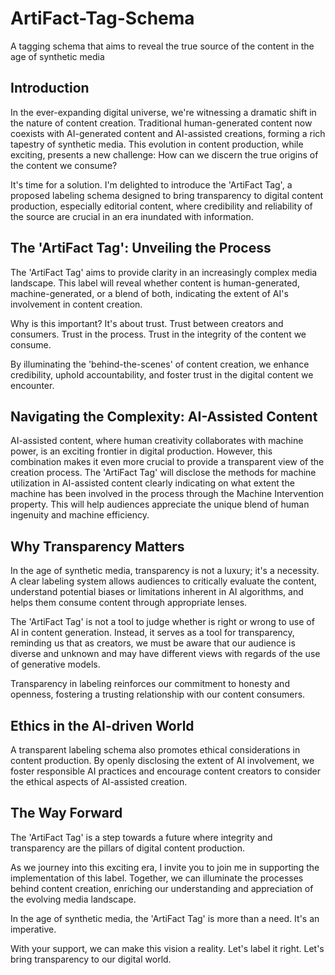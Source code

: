 # ArtiFact-Tag-Schema
A tagging schema that aims to reveal the true source of the content in the age of synthetic media

## Introduction

In the ever-expanding digital universe, we're witnessing a dramatic shift in the nature of content creation. Traditional human-generated content now coexists with AI-generated content and AI-assisted creations, forming a rich tapestry of synthetic media. This evolution in content production, while exciting, presents a new challenge: How can we discern the true origins of the content we consume?

It's time for a solution. I'm delighted to introduce the 'ArtiFact Tag', a proposed labeling schema designed to bring transparency to digital content production, especially editorial content, where credibility and reliability of the source are crucial in an era inundated with information.

## The 'ArtiFact Tag': Unveiling the Process

The 'ArtiFact Tag' aims to provide clarity in an increasingly complex media landscape. This label will reveal whether content is human-generated, machine-generated, or a blend of both, indicating the extent of AI's involvement in content creation.

Why is this important? It's about trust. Trust between creators and consumers. Trust in the process. Trust in the integrity of the content we consume. 

By illuminating the 'behind-the-scenes' of content creation, we enhance credibility, uphold accountability, and foster trust in the digital content we encounter.

## Navigating the Complexity: AI-Assisted Content

AI-assisted content, where human creativity collaborates with machine power, is an exciting frontier in digital production. However, this combination makes it even more crucial to provide a transparent view of the creation process. The 'ArtiFact Tag' will disclose the methods for machine utilization in AI-assisted content clearly indicating on what extent the machine has been involved in the process through the Machine Intervention property. This will help audiences appreciate the unique blend of human ingenuity and machine efficiency.

## Why Transparency Matters

In the age of synthetic media, transparency is not a luxury; it's a necessity. A clear labeling system allows audiences to critically evaluate the content, understand potential biases or limitations inherent in AI algorithms, and helps them consume content through appropriate lenses.

The 'ArtiFact Tag' is not a tool to judge whether is right or wrong to use of AI in content generation. Instead, it serves as a tool for transparency, reminding us that as creators, we must be aware that our audience is diverse and unknown and may have different views with regards of the use of generative models. 

Transparency in labeling reinforces our commitment to honesty and openness, fostering a trusting relationship with our content consumers.

## Ethics in the AI-driven World

A transparent labeling schema also promotes ethical considerations in content production. By openly disclosing the extent of AI involvement, we foster responsible AI practices and encourage content creators to consider the ethical aspects of AI-assisted creation.

## The Way Forward

The 'ArtiFact Tag' is a step towards a future where integrity and transparency are the pillars of digital content production. 

As we journey into this exciting era, I invite you to join me in supporting the implementation of this label. Together, we can illuminate the processes behind content creation, enriching our understanding and appreciation of the evolving media landscape.

In the age of synthetic media, the 'ArtiFact Tag' is more than a need. It's an imperative. 

With your support, we can make this vision a reality. Let's label it right. Let's bring transparency to our digital world.
